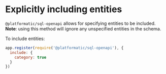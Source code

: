 # Explicitly including entities

`@platformatic/sql-openapi` allows for specifying entities to be included. **Note**:
using this method will ignore any unspecified entities in the schema.

To include entities:

```javascript
app.register(require('@platformatic/sql-openapi'), {
  include: {
    category: true
  }
})
```
